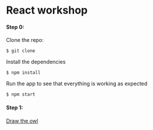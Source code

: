# React workshop

#### Step 0:
Clone the repo:

```
$ git clone
```

Install the dependencies

```
$ npm install
```

Run the app to see that everything is working as expected

```
$ npm start
```

#### Step 1:

[Draw the owl](https://s3.amazonaws.com/marquee-test-akiaisur2rgicbmpehea/R7x3FamR2K1LHtgwZURc_Screen%20Shot%202015-11-17%20at%204.01.11%20PM.png)
